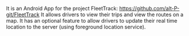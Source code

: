It is an Android App for the project FleetTrack: https://github.com/alt-P-git/FleetTrack
It allows drivers to view their trips and view the routes on a map.
It has an optional feature to allow drivers to update their real time location to the server (using foreground location service).
